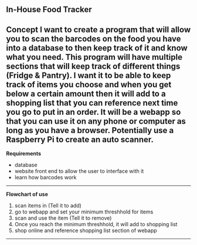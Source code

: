 **In-House Food Tracker**
----------
**Concept**
I want to create a program that will allow you to scan the barcodes on the food you have into a database to then keep track of it and know what you need. This program will have multiple sections that will keep track of different things (Fridge & Pantry). I want it to be able to keep track of items you choose and when you get below a certain amount then it will add to a shopping list that you can reference next time you go to put in an order. It will be a webapp so that you can use it on any phone or computer as long as you have a browser. Potentially use a Raspberry Pi to create an auto scanner.
----------
**Requirements** 
- database
- website front end to allow the user to interface with it 
- learn how barcodes work
----------
**Flowchart of use** 
1. scan items in (Tell it to add) 
2. go to webapp and set your minimum threshhold for items
3. scan and use the item (Tell it to remove)
4. Once you reach the minimum threshhold, it will add to shopping list
5. shop online and reference shopping list section of webapp
----------

